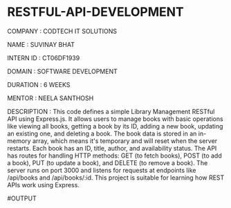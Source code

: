 # RESTFUL-API-DEVELOPMENT

COMPANY : CODTECH IT SOLUTIONS

NAME : SUVINAY BHAT

INTERN ID : CT06DF1939

DOMAIN : SOFTWARE DEVELOPMENT

DURATION : 6 WEEKS

MENTOR : NEELA SANTHOSH

DESCRIPTION : 
This code defines a simple Library Management RESTful API using Express.js. It allows users to manage books with basic operations like viewing all books, getting a book by its ID, adding a new book, updating an existing one, and deleting a book. The book data is stored in an in-memory array, which means it's temporary and will reset when the server restarts. Each book has an ID, title, author, and availability status. The API has routes for handling HTTP methods: GET (to fetch books), POST (to add a book), PUT (to update a book), and DELETE (to remove a book). The server runs on port 3000 and listens for requests at endpoints like /api/books and /api/books/:id. This project is suitable for learning how REST APIs work using Express.

#OUTPUT
